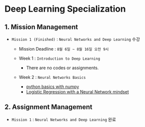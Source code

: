 # Deep Learning Specialization


## 1. Mission Management

- `Mission 1 (Finished)` : `Neural Networks and Deep Learning` 수강

    - Mission Deadline : `8월 6일 ~ 8월 16일 오전 9시`

    - Week 1 : `Introduction to Deep Learning`

        - There are no codes or assignments.
    
    - Week 2 : `Neural Networks Basics`

        - [python basics with numpy](./assignment/lecture1/week2/Python_Basics_with_Numpy.ipynb)
        - [Logistic Regression with a Neural Network mindset](./assignment/lecture1/week2/Logistic_Regression_with_a_Neural_Network_mindset.ipynb)

## 2. Assignment Management

- `Mission 1` : `Neural Networks and Deep Learning` 완료
